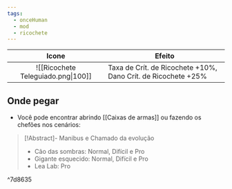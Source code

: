 ```yaml
---
tags:
  - onceHuman
  - mod
  - ricochete
---
```


|              Icone              | Efeito                                                       |
| :-----------------------------: | ------------------------------------------------------------ |
| ![[Ricochete Teleguiado.png\|100]] | Taxa de Crít. de Ricochete +10%, Dano Crít. de Ricochete +25% |

## Onde pegar

- Você pode encontrar abrindo [[Caixas de armas]] ou fazendo os chefões nos cenários:

> [!Abstract]- Manibus e Chamado da evolução
> - Cão das sombras: Normal, Difícil e Pro
> - Gigante esquecido: Normal, Difícil e Pro
> - Lea Lab: Pro

^7d8635

